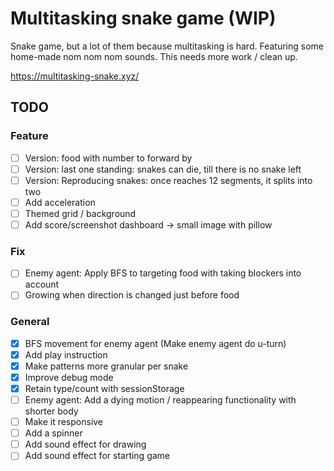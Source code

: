 # Multitasking snake game (WIP)

Snake game, but a lot of them because multitasking is hard. Featuring some home-made nom nom nom sounds. This needs more work / clean up.

https://multitasking-snake.xyz/

## TODO

### Feature

- [ ] Version: food with number to forward by
- [ ] Version: last one standing: snakes can die, till there is no snake left
- [ ] Version: Reproducing snakes: once reaches 12 segments, it splits into two
- [ ] Add acceleration
- [ ] Themed grid / background
- [ ] Add score/screenshot dashboard -> small image with pillow

### Fix

- [ ] Enemy agent: Apply BFS to targeting food with taking blockers into account
- [ ] Growing when direction is changed just before food

### General

- [x] BFS movement for enemy agent (Make enemy agent do u-turn)
- [x] Add play instruction
- [x] Make patterns more granular per snake
- [x] Improve debug mode
- [x] Retain type/count with sessionStorage
- [ ] Enemy agent: Add a dying motion / reappearing functionality with shorter body
- [ ] Make it responsive
- [ ] Add a spinner
- [ ] Add sound effect for drawing
- [ ] Add sound effect for starting game
